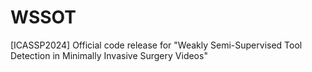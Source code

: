 # WSSOT
[ICASSP2024] Official code release for "Weakly Semi-Supervised Tool Detection in Minimally Invasive Surgery Videos"

